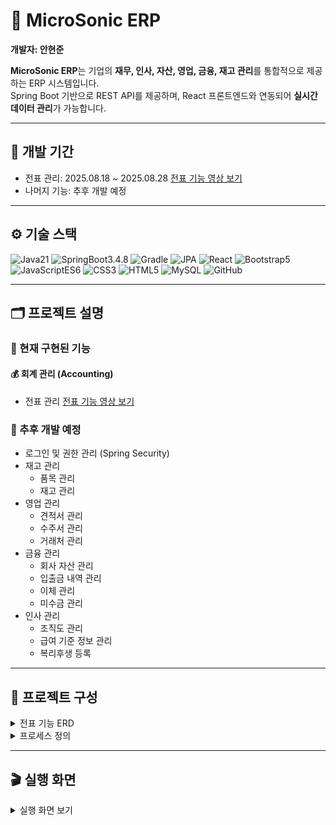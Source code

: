 # 🏢 MicroSonic ERP  

**개발자: 안현준**  

**MicroSonic ERP**는 기업의 **재무, 인사, 자산, 영업, 금융, 재고 관리**를 통합적으로 제공하는 ERP 시스템입니다.  
Spring Boot 기반으로 REST API를 제공하며, React 프론트엔드와 연동되어 **실시간 데이터 관리**가 가능합니다.  

---

## 📅 개발 기간  

- 전표 관리: 2025.08.18 ~ 2025.08.28 [전표 기능 영상 보기](https://youtu.be/-20GCA1JWpw)
- 나머지 기능: 추후 개발 예정  

---

## ⚙️ 기술 스택  

![Java21](https://img.shields.io/badge/Java21-5382a1?style=for-the-badge&logo=openjdk&logoColor=white) ![SpringBoot3.4.8](https://img.shields.io/badge/SpringBoot3.4.8-6DB33F?style=for-the-badge&logo=spring&logoColor=white) ![Gradle](https://img.shields.io/badge/Gradle-02303A?style=for-the-badge&logo=gradle&logoColor=white) ![JPA](https://img.shields.io/badge/JPA-59666C?style=for-the-badge&logoColor=white) ![React](https://img.shields.io/badge/React-61DAFB?style=for-the-badge&logo=react&logoColor=black) ![Bootstrap5](https://img.shields.io/badge/Bootstrap5-7952B3?style=for-the-badge&logo=bootstrap&logoColor=white) ![JavaScriptES6](https://img.shields.io/badge/JavaScriptES6-F7DF1E?style=for-the-badge&logo=javascript&logoColor=black) ![CSS3](https://img.shields.io/badge/CSS3-1572B6?style=for-the-badge&logo=css3&logoColor=white) ![HTML5](https://img.shields.io/badge/HTML5-E34F26?style=for-the-badge&logo=html5&logoColor=white) ![MySQL](https://img.shields.io/badge/MySQL-4479A1?style=for-the-badge&logo=mysql&logoColor=white) ![GitHub](https://img.shields.io/badge/GitHub-181717?style=for-the-badge&logo=github&logoColor=white)

---

## 🗂️ 프로젝트 설명  

### 📌 현재 구현된 기능  

#### 💰 회계 관리 (Accounting)  
- 전표 관리 [전표 기능 영상 보기](https://youtu.be/-20GCA1JWpw)

### 📌 추후 개발 예정  

- 로그인 및 권한 관리 (Spring Security)  
- 재고 관리  
  - 품목 관리  
  - 재고 관리  
- 영업 관리  
  - 견적서 관리  
  - 수주서 관리  
  - 거래처 관리  
- 금융 관리  
  - 회사 자산 관리  
  - 입출금 내역 관리  
  - 이체 관리  
  - 미수금 관리  
- 인사 관리  
  - 조직도 관리  
  - 급여 기준 정보 관리  
  - 복리후생 등록  

---

## 📂 프로젝트 구성  

<details>
<summary>전표 기능 ERD</summary>  

![전표기능 ERD](./images/transaction_erd.png)

</details>  

<details>
<summary>프로세스 정의</summary>  

![프로젝트 정의1](./images/process1.png)
![프로젝트 정의2](./images/process2.png)
![프로젝트 정의3](./images/process3.png)

</details>  

---

## 🎬 실행 화면  

<details>
<summary>실행 화면 보기</summary>

<details>
<summary>전표 화면</summary>

### 전표 리스트
![전표 리스트](./images/transactionList.gif)

### 전표 리스트 검색
![전표 리스트 검색](./images/transactionListSearch.gif)

### modal창을 이용한 데이터 기입
![modal창을 이용한 데이터 기입](./images/modal.gif)

### 제품 정보 추가
![제품 정보 추가](./images/transaction_item.gif)

### 분개 추가
![분개 추가](./images/transaction_record.gif)

### 전표 작성
![전표 작성](./images/transaction_insert.gif)

### 전표 자세히 보기
![전표 자세히 보기](./images/transaction_view.gif)

### 수정으로 Row 삭제
![수정으로 Row 삭제](./images/transaction_edit_delete_item.gif)

### 멀티파일 업로드
![멀티파일 업로드](./images/transaction_multifile.gif)

### 파일 다운로드
![파일 다운로드](./images/transaction_file_download.gif)

### 전표 삭제
![전표 삭제](./images/transaction_delete.gif)

</details>

</details>

